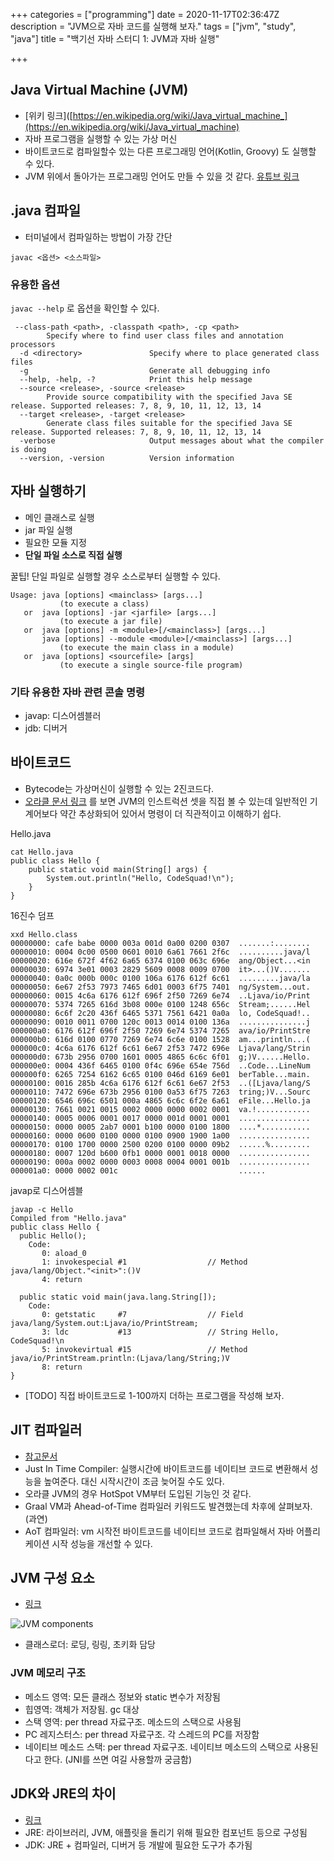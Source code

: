 +++
categories = ["programming"]
date = 2020-11-17T02:36:47Z
description = "JVM으로 자바 코드를 실행해 보자."
tags = ["jvm", "study", "java"]
title = "백기선 자바 스터디 1: JVM과 자바 실행"

+++
## Java Virtual Machine (JVM)

* [위키 링크]([https://en.wikipedia.org/wiki/Java_virtual_machine_](https://en.wikipedia.org/wiki/Java_virtual_machine)
* 자바 프로그램을 실행할 수 있는 가상 머신
* 바이트코드로 컴파일할수 있는 다른 프로그래밍 언어(Kotlin, Groovy) 도 실행할 수 있다.
* JVM 위에서 돌아가는 프로그래밍 언어도 만들 수 있을 것 같다. [유튜브 링크](https://www.youtube.com/watch?v=14hqB7Q0I58)

## .java 컴파일

* 터미널에서 컴파일하는 방법이 가장 간단

```
javac <옵션> <소스파일>
```

### 유용한 옵션

`javac --help` 로 옵션을 확인할 수 있다.

```
 --class-path <path>, -classpath <path>, -cp <path>
        Specify where to find user class files and annotation processors
  -d <directory>               Specify where to place generated class files
  -g                           Generate all debugging info
  --help, -help, -?            Print this help message
  --source <release>, -source <release>
        Provide source compatibility with the specified Java SE release. Supported releases: 7, 8, 9, 10, 11, 12, 13, 14
  --target <release>, -target <release>
        Generate class files suitable for the specified Java SE release. Supported releases: 7, 8, 9, 10, 11, 12, 13, 14
  -verbose                     Output messages about what the compiler is doing
  --version, -version          Version information
  ```

## 자바 실행하기

- 메인 클래스로 실행
- jar 파일 실행
- 필요한 모듈 지정
- **단일 파일 소스로 직접 실행** 

꿀팁! 단일 파일로 실행할 경우 소스로부터 실행할 수 있다.

```
Usage: java [options] <mainclass> [args...]
           (to execute a class)
   or  java [options] -jar <jarfile> [args...]
           (to execute a jar file)
   or  java [options] -m <module>[/<mainclass>] [args...]
       java [options] --module <module>[/<mainclass>] [args...]
           (to execute the main class in a module)
   or  java [options] <sourcefile> [args]
           (to execute a single source-file program)
```

### 기타 유용한 자바 관련 콘솔 명령

- javap: 디스어셈블러
- jdb: 디버거

## 바이트코드

- Bytecode는 가상머신이 실행할 수 있는 2진코드다. 
- [오라클 문서 링크](https://docs.oracle.com/javase/specs/jvms/se7/html/jvms-6.html) 를 보면 JVM의 인스트럭션 셋을 직접 볼 수 있는데 일반적인 기계어보다 약간 추상화되어 있어서 명령이 더 직관적이고 이해하기 쉽다.

Hello.java

```
cat Hello.java
public class Hello {
	public static void main(String[] args) {
		System.out.println("Hello, CodeSquad!\n");
	}
}
```

16진수 덤프

```
xxd Hello.class
00000000: cafe babe 0000 003a 001d 0a00 0200 0307  .......:........
00000010: 0004 0c00 0500 0601 0010 6a61 7661 2f6c  ..........java/l
00000020: 616e 672f 4f62 6a65 6374 0100 063c 696e  ang/Object...<in
00000030: 6974 3e01 0003 2829 5609 0008 0009 0700  it>...()V.......
00000040: 0a0c 000b 000c 0100 106a 6176 612f 6c61  .........java/la
00000050: 6e67 2f53 7973 7465 6d01 0003 6f75 7401  ng/System...out.
00000060: 0015 4c6a 6176 612f 696f 2f50 7269 6e74  ..Ljava/io/Print
00000070: 5374 7265 616d 3b08 000e 0100 1248 656c  Stream;......Hel
00000080: 6c6f 2c20 436f 6465 5371 7561 6421 0a0a  lo, CodeSquad!..
00000090: 0010 0011 0700 120c 0013 0014 0100 136a  ...............j
000000a0: 6176 612f 696f 2f50 7269 6e74 5374 7265  ava/io/PrintStre
000000b0: 616d 0100 0770 7269 6e74 6c6e 0100 1528  am...println...(
000000c0: 4c6a 6176 612f 6c61 6e67 2f53 7472 696e  Ljava/lang/Strin
000000d0: 673b 2956 0700 1601 0005 4865 6c6c 6f01  g;)V......Hello.
000000e0: 0004 436f 6465 0100 0f4c 696e 654e 756d  ..Code...LineNum
000000f0: 6265 7254 6162 6c65 0100 046d 6169 6e01  berTable...main.
00000100: 0016 285b 4c6a 6176 612f 6c61 6e67 2f53  ..([Ljava/lang/S
00000110: 7472 696e 673b 2956 0100 0a53 6f75 7263  tring;)V...Sourc
00000120: 6546 696c 6501 000a 4865 6c6c 6f2e 6a61  eFile...Hello.ja
00000130: 7661 0021 0015 0002 0000 0000 0002 0001  va.!............
00000140: 0005 0006 0001 0017 0000 001d 0001 0001  ................
00000150: 0000 0005 2ab7 0001 b100 0000 0100 1800  ....*...........
00000160: 0000 0600 0100 0000 0100 0900 1900 1a00  ................
00000170: 0100 1700 0000 2500 0200 0100 0000 09b2  ......%.........
00000180: 0007 120d b600 0fb1 0000 0001 0018 0000  ................
00000190: 000a 0002 0000 0003 0008 0004 0001 001b  ................
000001a0: 0000 0002 001c                           ......
```

javap로 디스어셈블

```
javap -c Hello
Compiled from "Hello.java"
public class Hello {
  public Hello();
    Code:
       0: aload_0
       1: invokespecial #1                  // Method java/lang/Object."<init>":()V
       4: return

  public static void main(java.lang.String[]);
    Code:
       0: getstatic     #7                  // Field java/lang/System.out:Ljava/io/PrintStream;
       3: ldc           #13                 // String Hello, CodeSquad!\n
       5: invokevirtual #15                 // Method java/io/PrintStream.println:(Ljava/lang/String;)V
       8: return
}
```

- [TODO] 직접 바이트코드로 1-100까지 더하는 프로그램을 작성해 보자.


## JIT 컴파일러

- [참고문서](https://docs.oracle.com/en/java/javase/14/vm/java-hotspot-virtual-machine-performance-enhancements.html#GUID-1D9B26AD-8E0A-4771-90DA-A81A2C1F5B55)
- Just In Time Compiler: 실행시간에 바이트코드를 네이티브 코드로 변환해서 성능을 높여준다. 대신 시작시간이 조금 늦어질 수도 있다.
- 오라클 JVM의 경우 HotSpot VM부터 도입된 기능인 것 같다.
- Graal VM과 Ahead-of-Time 컴파일러 키워드도 발견했는데 차후에 살펴보자. (과연)
- AoT 컴파일러: vm 시작전 바이트코드를 네이티브 코드로 컴파일해서 자바 어플리케이션 시작 성능을 개선할 수 있다.

## JVM 구성 요소

- [링크](https://www.geeksforgeeks.org/jvm-works-jvm-architecture/)

![JVM components](https://media.geeksforgeeks.org/wp-content/uploads/jvm-3.jpg)

- 클래스로더: 로딩, 링링, 초키화 담당

### JVM 메모리 구조

- 메소드 영역: 모든 클래스 정보와 static 변수가 저장됨
- 힙영역: 객체가 저장됨. gc 대상
- 스택 영역: per thread 자료구조. 메소드의 스택으로 사용됨
- PC 레지스터스: per thread 자료구조. 각 스레드의 PC를 저장함
- 네이티브 메소드 스택: per thread 자료구조. 네이티브 메소드의 스택으로 사용된다고 한다. (JNI를 쓰면 여길 사용할까 궁금함)

## JDK와 JRE의 차이

- [링크](https://stackoverflow.com/questions/1906445/what-is-the-difference-between-jdk-and-jre)
- JRE: 라이브러리, JVM, 애플릿을 돌리기 위해 필요한 컴포넌트 등으로 구성됨
- JDK: JRE + 컴파일러, 디버거 등 개발에 필요한 도구가 추가됨

